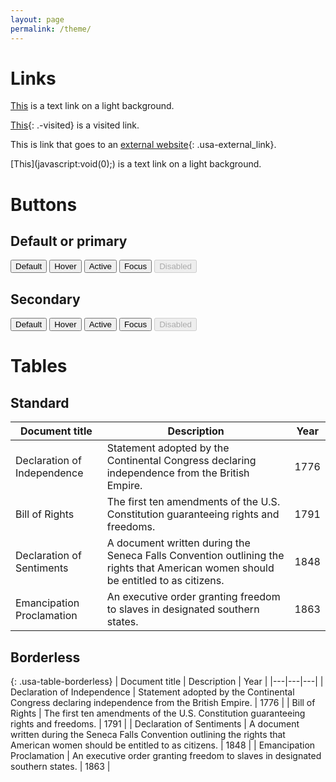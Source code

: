 ```yaml
---
layout: page
permalink: /theme/
---
```

# Links

[This](javascript:void(0);) is a text link on a light background.

[This](https://18f.gsa.gov){: .-visited} is a visited link.

This is link that goes to an [external website](https://18f.gsa.gov){: .usa-external_link}.

<div class="usa-background-dark" markdown="1">
  [This](javascript:void(0);) is a text link on a light background.
</div>

# Buttons
## Default or primary
<button class="">Default</button>
<button class=" usa-button-hover">Hover</button>
<button class=" usa-button-active">Active</button>
<button class=" usa-focus">Focus</button>
<button class="" disabled>Disabled</button>
## Secondary
<button class="usa-button-secondary">Default</button>
<button class="usa-button-secondary usa-button-hover">Hover</button>
<button class="usa-button-secondary usa-button-active">Active</button>
<button class="usa-button-secondary usa-focus">Focus</button>
<button class="usa-button-secondary" disabled>Disabled</button>

# Tables
## Standard

| Document title  | Description  | Year |
|---|---|---|
| Declaration of Independence  | Statement adopted by the Continental Congress declaring independence from the British Empire. | 1776 |
|  Bill of Rights | The first ten amendments of the U.S. Constitution guaranteeing rights and freedoms. | 1791 |
| Declaration of Sentiments  | A document written during the Seneca Falls Convention outlining the rights that American women should be entitled to as citizens. | 1848 |
| Emancipation Proclamation  | An executive order granting freedom to slaves in designated southern states. | 1863 |

## Borderless

{: .usa-table-borderless}
| Document title  | Description  | Year |
|---|---|---|
| Declaration of Independence  | Statement adopted by the Continental Congress declaring independence from the British Empire. | 1776 |
|  Bill of Rights | The first ten amendments of the U.S. Constitution guaranteeing rights and freedoms. | 1791 |
| Declaration of Sentiments  | A document written during the Seneca Falls Convention outlining the rights that American women should be entitled to as citizens. | 1848 |
| Emancipation Proclamation  | An executive order granting freedom to slaves in designated southern states. | 1863 |
